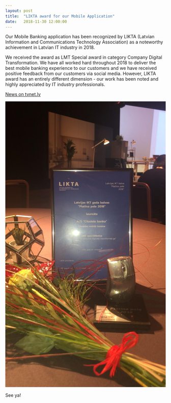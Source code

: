 ```yaml
---
layout: post
title:  "LIKTA award for our Mobile Application"
date:   2018-11-30 12:00:00
---
```


Our Mobile Banking application has been recognized by LIKTA (Latvian Information and Communications Technology Association) as a noteworthy achievement in Latvian IT industry in 2018.

We received the award as LMT Special award in category Company Digital Transformation. We have all worked hard throughout 2018 to deliver the best mobile banking experience to our customers and we have received  positive feedback from our customers via social media. However, LIKTA award has an entirely different dimension - our work has been noted and highly appreciated by IT industry professionals.

[News on tvnet.lv](https://www.tvnet.lv/6466583/noskaidroti-ikt-nozares-gada-balvas-platina-pele-2018-sanemeji)

![Platina Pele](/resources/2018-11-30-platina-pele.png)

See ya!

